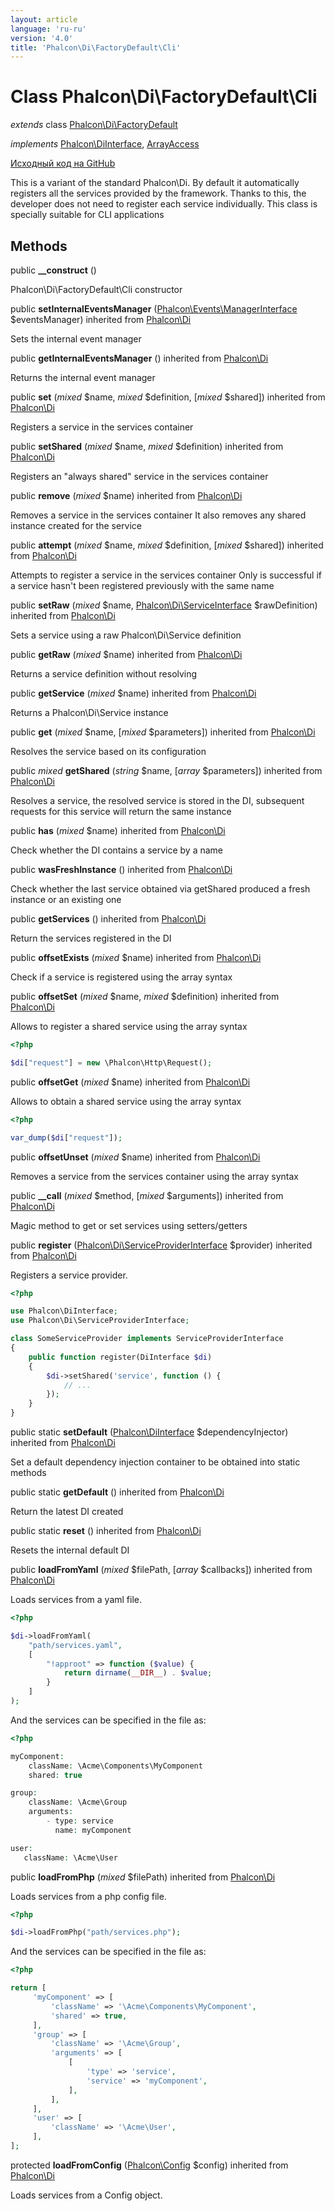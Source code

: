 ```yaml
---
layout: article
language: 'ru-ru'
version: '4.0'
title: 'Phalcon\Di\FactoryDefault\Cli'
---
```


# Class **Phalcon\Di\FactoryDefault\Cli**

*extends* class [Phalcon\Di\FactoryDefault](api/Phalcon_Di_FactoryDefault)

*implements* [Phalcon\DiInterface](api/Phalcon_DiInterface), [ArrayAccess](https://php.net/manual/en/class.arrayaccess.php)

<a href="https://github.com/phalcon/cphalcon/tree/v4.0.0/phalcon/di/factorydefault/cli.zep" class="btn btn-default btn-sm">Исходный код на GitHub</a>

This is a variant of the standard Phalcon\Di. By default it automatically registers all the services provided by the framework. Thanks to this, the developer does not need to register each service individually. This class is specially suitable for CLI applications

## Methods

public **__construct** ()

Phalcon\Di\FactoryDefault\Cli constructor

public **setInternalEventsManager** ([Phalcon\Events\ManagerInterface](api/Phalcon_Events_ManagerInterface) $eventsManager) inherited from [Phalcon\Di](api/Phalcon_Di)

Sets the internal event manager

public **getInternalEventsManager** () inherited from [Phalcon\Di](api/Phalcon_Di)

Returns the internal event manager

public **set** (*mixed* $name, *mixed* $definition, [*mixed* $shared]) inherited from [Phalcon\Di](api/Phalcon_Di)

Registers a service in the services container

public **setShared** (*mixed* $name, *mixed* $definition) inherited from [Phalcon\Di](api/Phalcon_Di)

Registers an "always shared" service in the services container

public **remove** (*mixed* $name) inherited from [Phalcon\Di](api/Phalcon_Di)

Removes a service in the services container It also removes any shared instance created for the service

public **attempt** (*mixed* $name, *mixed* $definition, [*mixed* $shared]) inherited from [Phalcon\Di](api/Phalcon_Di)

Attempts to register a service in the services container Only is successful if a service hasn't been registered previously with the same name

public **setRaw** (*mixed* $name, [Phalcon\Di\ServiceInterface](api/Phalcon_Di_ServiceInterface) $rawDefinition) inherited from [Phalcon\Di](api/Phalcon_Di)

Sets a service using a raw Phalcon\Di\Service definition

public **getRaw** (*mixed* $name) inherited from [Phalcon\Di](api/Phalcon_Di)

Returns a service definition without resolving

public **getService** (*mixed* $name) inherited from [Phalcon\Di](api/Phalcon_Di)

Returns a Phalcon\Di\Service instance

public **get** (*mixed* $name, [*mixed* $parameters]) inherited from [Phalcon\Di](api/Phalcon_Di)

Resolves the service based on its configuration

public *mixed* **getShared** (*string* $name, [*array* $parameters]) inherited from [Phalcon\Di](api/Phalcon_Di)

Resolves a service, the resolved service is stored in the DI, subsequent requests for this service will return the same instance

public **has** (*mixed* $name) inherited from [Phalcon\Di](api/Phalcon_Di)

Check whether the DI contains a service by a name

public **wasFreshInstance** () inherited from [Phalcon\Di](api/Phalcon_Di)

Check whether the last service obtained via getShared produced a fresh instance or an existing one

public **getServices** () inherited from [Phalcon\Di](api/Phalcon_Di)

Return the services registered in the DI

public **offsetExists** (*mixed* $name) inherited from [Phalcon\Di](api/Phalcon_Di)

Check if a service is registered using the array syntax

public **offsetSet** (*mixed* $name, *mixed* $definition) inherited from [Phalcon\Di](api/Phalcon_Di)

Allows to register a shared service using the array syntax

```php
<?php

$di["request"] = new \Phalcon\Http\Request();

```

public **offsetGet** (*mixed* $name) inherited from [Phalcon\Di](api/Phalcon_Di)

Allows to obtain a shared service using the array syntax

```php
<?php

var_dump($di["request"]);

```

public **offsetUnset** (*mixed* $name) inherited from [Phalcon\Di](api/Phalcon_Di)

Removes a service from the services container using the array syntax

public **__call** (*mixed* $method, [*mixed* $arguments]) inherited from [Phalcon\Di](api/Phalcon_Di)

Magic method to get or set services using setters/getters

public **register** ([Phalcon\Di\ServiceProviderInterface](api/Phalcon_Di_ServiceProviderInterface) $provider) inherited from [Phalcon\Di](api/Phalcon_Di)

Registers a service provider.

```php
<?php

use Phalcon\DiInterface;
use Phalcon\Di\ServiceProviderInterface;

class SomeServiceProvider implements ServiceProviderInterface
{
    public function register(DiInterface $di)
    {
        $di->setShared('service', function () {
            // ...
        });
    }
}

```

public static **setDefault** ([Phalcon\DiInterface](api/Phalcon_DiInterface) $dependencyInjector) inherited from [Phalcon\Di](api/Phalcon_Di)

Set a default dependency injection container to be obtained into static methods

public static **getDefault** () inherited from [Phalcon\Di](api/Phalcon_Di)

Return the latest DI created

public static **reset** () inherited from [Phalcon\Di](api/Phalcon_Di)

Resets the internal default DI

public **loadFromYaml** (*mixed* $filePath, [*array* $callbacks]) inherited from [Phalcon\Di](api/Phalcon_Di)

Loads services from a yaml file.

```php
<?php

$di->loadFromYaml(
    "path/services.yaml",
    [
        "!approot" => function ($value) {
            return dirname(__DIR__) . $value;
        }
    ]
);

```

And the services can be specified in the file as:

```php
<?php

myComponent:
    className: \Acme\Components\MyComponent
    shared: true

group:
    className: \Acme\Group
    arguments:
        - type: service
          name: myComponent

user:
   className: \Acme\User

```

public **loadFromPhp** (*mixed* $filePath) inherited from [Phalcon\Di](api/Phalcon_Di)

Loads services from a php config file.

```php
<?php

$di->loadFromPhp("path/services.php");

```

And the services can be specified in the file as:

```php
<?php

return [
     'myComponent' => [
         'className' => '\Acme\Components\MyComponent',
         'shared' => true,
     ],
     'group' => [
         'className' => '\Acme\Group',
         'arguments' => [
             [
                 'type' => 'service',
                 'service' => 'myComponent',
             ],
         ],
     ],
     'user' => [
         'className' => '\Acme\User',
     ],
];

```

protected **loadFromConfig** ([Phalcon\Config](api/Phalcon_Config) $config) inherited from [Phalcon\Di](api/Phalcon_Di)

Loads services from a Config object.